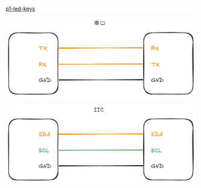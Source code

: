 [p1-led-keys](./p1-led-keys/README.md)

![image-20241216090910728](./assets/image-20241216090910728.png)

![image-20241216090952616](./assets/image-20241216090952616.png)